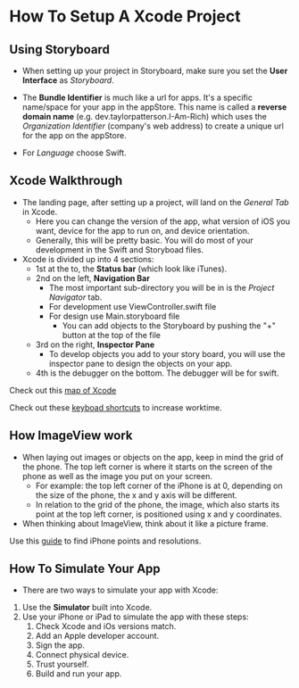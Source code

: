 # How To Setup A Xcode Project

## Using Storyboard

- When setting up your project in Storyboard, make sure you set the **User Interface** as _Storyboard_.

- The **Bundle Identifier** is much like a url for apps.  It's a specific name/space for your app in the appStore.  This name is called a **reverse domain name** (e.g. dev.taylorpatterson.I-Am-Rich) which uses the _Organization Identifier_ (company's web address) to create a unique url for the app on the appStore.  

- For _Language_ choose Swift.

## Xcode Walkthrough

- The landing page, after setting up a project, will land on the _General Tab_ in Xcode.
  - Here you can change the version of the app, what version of iOS you want, device for the app to run on, and device orientation.
  - Generally, this will be pretty basic.  You will do most of your development in the Swift and Storyboad files.
- Xcode is divided up into 4 sections:
  - 1st at the to, the **Status bar** (which look like iTunes).
  - 2nd on the left, **Navigation Bar**
    - The most important sub-directory you will be in is the _Project Navigator_ tab.
    - For development use ViewController.swift file
    - For design use Main.storyboard file
      - You can add objects to the Storyboard by pushing the "+" button at the top of the file
  - 3rd on the right, **Inspector Pane**
    - To develop objects you add to your story board, you will use the inspector pane to design the objects on your app.
  - 4th is the debugger on the bottom.  The debugger will be for swift.

Check out this [map of Xcode](https://cloud.netlifyusercontent.com/assets/344dbf88-fdf9-42bb-adb4-46f01eedd629/debf7a18-1b0a-436b-8a45-50ec780cc4c9/design2xcode03f-large-opt.png)

Check out these [keyboad shortcuts](https://swifteducation.github.io/assets/pdfs/XcodeKeyboardShortcuts.pdf) to increase worktime.

## How ImageView work

- When laying out images or objects on the app, keep in mind the grid of the phone.  The top left corner is where it starts on the screen of the phone as well as the image you put on your screen.  
  - For example: the top left corner of the iPhone is at 0, depending on the size of the phone, the x and y axis will be different.
  - In relation to the grid of the phone, the image, which also starts its point at the top left corner, is positioned using x and y coordinates.
- When thinking about ImageView, think about it like a picture frame.

Use this [guide](https://www.paintcodeapp.com/news/ultimate-guide-to-iphone-resolutions) to find iPhone points and resolutions.

## How To Simulate Your App

- There are two ways to simulate your app with Xcode:
  
1. Use the **Simulator** built into Xcode.  
2. Use your iPhone or iPad to simulate the app with these steps:
   1. Check Xcode and iOs versions match.
   2. Add an Apple developer account.
   3. Sign the app.
   4. Connect physical device.
   5. Trust yourself.
   6. Build and run your app.

